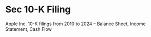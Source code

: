 # Sec 10-K Filing 
Apple Inc. 10-K filings from 2010 to 2024 – Balance Sheet, Income Statement, Cash Flow
